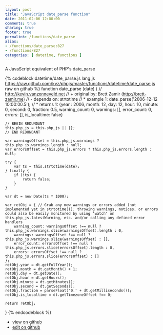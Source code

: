 ```yaml
---
layout: post
title: "JavaScript date_parse function"
date: 2011-02-06 12:00:00
comments: true
sharing: true
footer: true
permalink: /functions/date_parse
alias:
- /functions/date_parse:827
- /functions/827
categories: [ datetime, functions ]
---
```

A JavaScript equivalent of PHP's date_parse
<!-- more -->
{% codeblock datetime/date_parse.js lang:js https://raw.github.com/kvz/phpjs/master/functions/datetime/date_parse.js raw on github %}
function date_parse (date) {
    // http://kevin.vanzonneveld.net
    // +   original by: Brett Zamir (http://brett-zamir.me)
    // -    depends on: strtotime
    // *     example 1: date_parse('2006-12-12 10:00:00.5');
    // *     returns 1: {year : 2006, month: 12, day: 12, hour: 10, minute: 0, second: 0, fraction: 0.5, warning_count: 0, warnings: [], error_count: 0, errors: [], is_localtime: false}

    // BEGIN REDUNDANT
    this.php_js = this.php_js || {};
    // END REDUNDANT

    var warningsOffset = this.php_js.warnings ? this.php_js.warnings.length : null;
    var errorsOffset = this.php_js.errors ? this.php_js.errors.length : null;

    try {
        var ts = this.strtotime(date);
    } finally {
        if (!ts) {
            return false;
        }
    }

    var dt = new Date(ts * 1000);

    var retObj = { // Grab any new warnings or errors added (not implemented yet in strtotime()); throwing warnings, notices, or errors could also be easily monitored by using 'watch' on this.php_js.latestWarning, etc. and/or calling any defined error handlers
        warning_count: warningsOffset !== null ? this.php_js.warnings.slice(warningsOffset).length : 0,
        warnings: warningsOffset !== null ? this.php_js.warnings.slice(warningsOffset) : [],
        error_count: errorsOffset !== null ? this.php_js.errors.slice(errorsOffset).length : 0,
        errors: errorsOffset !== null ? this.php_js.errors.slice(errorsOffset) : []
    };
    retObj.year = dt.getFullYear();
    retObj.month = dt.getMonth() + 1;
    retObj.day = dt.getDate();
    retObj.hour = dt.getHours();
    retObj.minute = dt.getMinutes();
    retObj.second = dt.getSeconds();
    retObj.fraction = parseFloat('0.' + dt.getMilliseconds());
    retObj.is_localtime = dt.getTimezoneOffset !== 0;

    return retObj;
}
{% endcodeblock %}
<ul>
 <li><a href="https://github.com/kvz/phpjs/blob/master/functions/datetime/date_parse.js">view on github</a></li>
 <li><a href="https://github.com/kvz/phpjs/edit/master/functions/datetime/date_parse.js">edit on github</a></li>
</ul>
